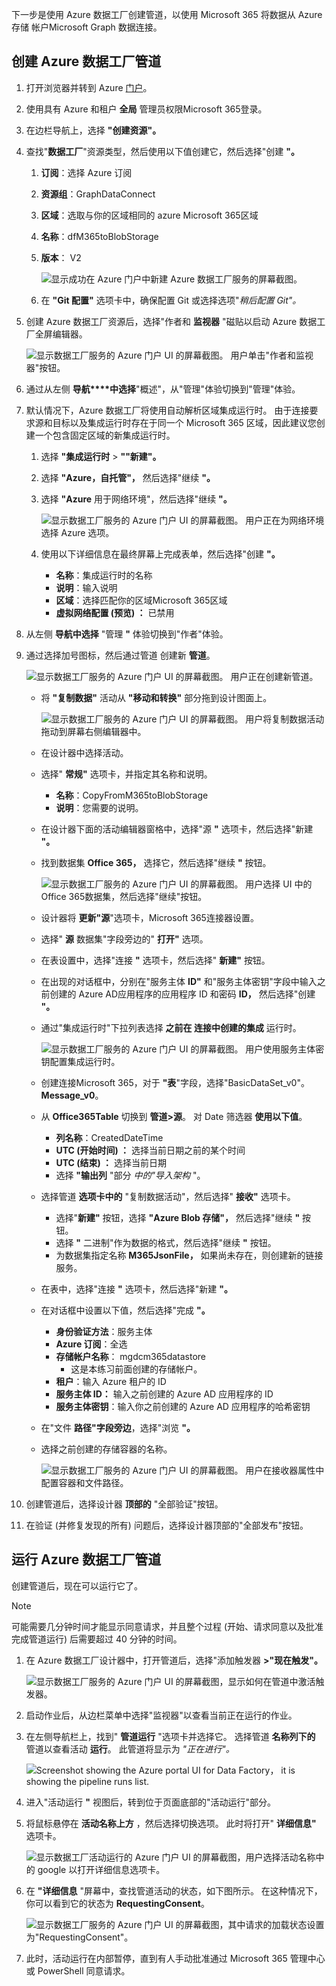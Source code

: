 <!-- markdownlint-disable MD002 MD041 -->

下一步是使用 Azure 数据工厂创建管道，以使用 Microsoft 365 将数据从 Azure 存储 帐户Microsoft Graph 数据连接。

## <a name="create-an-azure-data-factory-pipeline"></a>创建 Azure 数据工厂管道

1. 打开浏览器并转到 Azure [门户](https://portal.azure.com/)。

1. 使用具有 Azure 和租户 **全局** 管理员权限Microsoft 365登录。

1. 在边栏导航上，选择 **"创建资源"。**

1. 查找"**数据工厂**"资源类型，然后使用以下值创建它，然后选择"创建 **"。**

    1. **订阅**：选择 Azure 订阅
    2. **资源组**：GraphDataConnect
    3. **区域**：选取与你的区域相同的 azure Microsoft 365区域
    4. **名称**：dfM365toBlobStorage
    5. **版本**： V2

        ![显示成功在 Azure 门户中新建 Azure 数据工厂服务的屏幕截图。](images/data-connect-adf-create.png)

    6. 在 **"Git 配置"** 选项卡中，确保配置 Git 或选择选项"_稍后配置 Git"。_

1. 创建 Azure 数据工厂资源后，选择"作者和 **监视器** "磁贴以启动 Azure 数据工厂全屏编辑器。

    ![显示数据工厂服务的 Azure 门户 UI 的屏幕截图。 用户单击"作者和监视器"按钮。](images/data-connect-adf-auth-and-mon.png)

1. 通过从左侧 **导航****中选择**"概述"，从"管理"体验切换到"管理"体验。

1. 默认情况下，Azure 数据工厂将使用自动解析区域集成运行时。 由于连接要求源和目标以及集成运行时存在于同一个 Microsoft 365 区域，因此建议您创建一个包含固定区域的新集成运行时。

    1. 选择 **"集成运行时**  >  **""新建"。**
    2. 选择 **"Azure，自托管"，** 然后选择"继续 **"。**
    3. 选择 **"Azure** 用于网络环境"，然后选择"继续 **"。**

        ![显示数据工厂服务的 Azure 门户 UI 的屏幕截图。 用户正在为网络环境选择 Azure 选项。](images/data-connect-adf-network.png)

    4. 使用以下详细信息在最终屏幕上完成表单，然后选择"创建 **"。**

        - **名称**：集成运行时的名称
        - **说明**：输入说明
        - **区域**：选择匹配你的区域Microsoft 365区域
        - **虚拟网络配置 (预览) ：** 已禁用

1. 从左侧 **导航中选择** "管理 **"** 体验切换到"作者"体验。
1. 通过选择加号图标，然后通过管道 创建新 **管道**。

    ![显示数据工厂服务的 Azure 门户 UI 的屏幕截图。 用户正在创建新管道。](images/data-connect-adf-pipeline-create.png)

    - 将 **"复制数据"** 活动从 **"移动和转换"** 部分拖到设计图面上。

        ![显示数据工厂服务的 Azure 门户 UI 的屏幕截图。 用户将复制数据活动拖动到屏幕右侧编辑器中。](images/data-connect-adf-pipeline-copy-data.png)

    - 在设计器中选择活动。
    - 选择" **常规"** 选项卡，并指定其名称和说明。

      - **名称**：CopyFromM365toBlobStorage
      - **说明**：您需要的说明。

    - 在设计器下面的活动编辑器窗格中，选择"源 **"** 选项卡，然后选择"新建 **"。**
    - 找到数据集 **Office 365，** 选择它，然后选择"继续 **"** 按钮。

        ![显示数据工厂服务的 Azure 门户 UI 的屏幕截图。 用户选择 UI 中的Office 365数据集，然后选择"继续"按钮。](images/data-connect-adf-pipeline-dataset.png)

    - 设计器将 **更新"源**"选项卡，Microsoft 365连接器设置。
    - 选择" **源** 数据集"字段旁边的" **打开"** 选项。
    - 在表设置中，选择"连接 **"** 选项卡，然后选择" **新建"** 按钮。
    - 在出现的对话框中，分别在"服务主体 **ID"** 和"服务主体密钥"字段中输入之前创建的 Azure AD应用程序的应用程序 ID 和密码 **ID，** 然后选择"创建 **"。**
    - 通过"集成运行时"下拉列表选择 **之前在 连接中创建的集成** 运行时。

        ![显示数据工厂服务的 Azure 门户 UI 的屏幕截图。 用户使用服务主体密钥配置集成运行时。](images/data-connect-adf-linked-service.png)

    - 创建连接Microsoft 365，对于 **"表**"字段，选择"BasicDataSet_v0"。 **Message_v0**。
    - 从 **Office365Table** 切换到 **管道>源**。 对 Date 筛选器 **使用以下值**。

      - **列名称**：CreatedDateTime
      - **UTC (开始时间) ：** 选择当前日期之前的某个时间
      - **UTC (结束) ：** 选择当前日期
      - 选择 **"输出列** "部分 _中的"导入架构_ "。

    - 选择管道 **选项卡中的** "复制数据活动"，然后选择" **接收"** 选项卡。

      - 选择"**新建"** 按钮，选择 **"Azure Blob 存储"，** 然后选择"继续 **"** 按钮。
      - 选择 **"** 二进制"作为数据的格式，然后选择"继续 **"** 按钮。
      - 为数据集指定名称 **M365JsonFile，** 如果尚未存在，则创建新的链接服务。

    - 在表中，选择"连接 **"** 选项卡，然后选择"新建 **"。**
    - 在对话框中设置以下值，然后选择"完成 **"。**

        - **身份验证方法**：服务主体
        - **Azure 订阅**：全选
        - **存储帐户名称**： mgdcm365datastore
          - 这是本练习前面创建的存储帐户。
        - **租户**：输入 Azure 租户的 ID
        - **服务主体 ID：** 输入之前创建的 Azure AD 应用程序的 ID
        - **服务主体密钥**：输入你之前创建的 Azure AD 应用程序的哈希密钥

    - 在"文件 **路径"字段旁边**，选择"浏览 **"。**
    - 选择之前创建的存储容器的名称。

      ![显示数据工厂服务的 Azure 门户 UI 的屏幕截图。 用户在接收器属性中配置容器和文件路径。](images/data-connect-adf-sa-fp-config.png)

1. 创建管道后，选择设计器 **顶部的** "全部验证"按钮。

1. 在验证 (并修复发现的所有) 问题后，选择设计器顶部的"全部发布"按钮。 

## <a name="run-the-azure-data-factory-pipeline"></a>运行 Azure 数据工厂管道

创建管道后，现在可以运行它了。

> [!NOTE]
> 可能需要几分钟时间才能显示同意请求，并且整个过程 (开始、请求同意以及批准完成管道运行) 后需要超过 40 分钟的时间。

1. 在 Azure 数据工厂设计器中，打开管道后，选择"添加触发器 **>"现在触发"。**

    ![显示数据工厂服务的 Azure 门户 UI 的屏幕截图，显示如何在管道中激活触发器。](images/data-connect-adf-run-trigger.png)

1. 启动作业后，从边栏菜单中选择"监视器"以查看当前正在运行的作业。

1. 在左侧导航栏上，找到" **管道运行** "选项卡并选择它。 选择管道 **名称列下的** 管道以查看活动 **运行**。 此管道将显示为 _"正在进行"。_

    ![Screenshot showing the Azure portal UI for Data Factory， it is showing the pipeline runs list.](images/data-connect-adf-pipeline-runs.png)

1. 进入"活动运行 **"** 视图后，转到位于页面底部的"活动运行"部分。

1. 将鼠标悬停在 **活动名称上方** ，然后选择切换选项。 此时将打开" **详细信息"** 选项卡。

    ![显示数据工厂活动运行的 Azure 门户 UI 的屏幕截图，用户选择活动名称中的 google 以打开详细信息选项卡。](images/data-connect-adf-pipeline-details.png)

1. 在 **"详细信息** "屏幕中，查找管道活动的状态，如下图所示。 在这种情况下，你可以看到它的状态为 **RequestingConsent**。

    ![显示数据工厂服务的 Azure 门户 UI 的屏幕截图，其中请求的加载状态设置为"RequestingConsent"。](images/data-connect-adf-wait-for-approval.png)

1. 此时，活动运行在内部暂停，直到有人手动批准通过 Microsoft 365 管理中心 或 PowerShell 同意请求。
